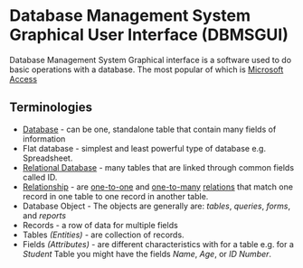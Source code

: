 # Database Management System Graphical User Interface (DBMSGUI)

Database Management System Graphical interface is a software used to do basic operations with a database. The most popular of which is [Microsoft Access](microsoft-access.md)

## Terminologies

- [Database](database.md) - can be one, standalone table that contain many fields of information
- Flat database - simplest and least powerful type of database e.g. Spreadsheet.
- [Relational Database](relational-database.md) - many tables that are linked through common fields called ID.
- [Relationship](relation.md) - are [one-to-one](relation.md#one-to-one) and [one-to-many](relation.md#one-to-many) [relations](relation.md) that match one record in one table to one record in another table.
- Database Object - The objects are generally are: _tables_, _queries_, _forms_, and _reports_
- Records - a row of data for multiple fields
- Tables _(Entities)_ - are collection of records.
- Fields _(Attributes)_ - are different characteristics with for a table e.g. for a _Student_ Table you might have the fields _Name_, _Age_, or _ID Number_.
